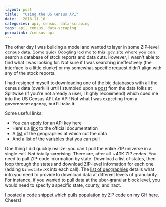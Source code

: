 ```yaml
---
layout: post
title:  "Using the US Census API"
date:   2016-11-10
categories: api, census, data-scraping
tags: api, census, data-scraping
permalink: /census-api
---
```


The other day I was building a model and wanted to layer in some ZIP-level census data. Some quick Googling led me to [this .gov site](http://factfinder.census.gov/faces/nav/jsf/pages/index.xhtml) where you can search a database of stock reports and data cuts.  However, I wasn't able to find what I was looking for.  Not sure if I was searching ineffectively (the interface is a little clunky) or my somewhat-specific request didn't align with any of the stock reports.

I had resigned myself to downloading one of the big databases with all the census data (overkill) until I stumbled upon a [post](https://blog.splitwise.com/2013/09/18/the-2010-us-census-population-by-zip-code-totally-free/) from the data folks at Splitwise (if you're not already a user, I highly recommend) which cued me into the US Census API.  An API!  Not what I was expecting from a government agency, but I'll take it.

Some useful links:
* You can apply for an API key [here](http://api.census.gov/data/key_signup.html)
* Here's a [link](http://www.census.gov/data/developers/data-sets/decennial-census.html) to the official documentation
* A [list](http://api.census.gov/data/2010/sf1/geography.html) of the geographies at which cut the data
* And a [list](http://api.census.gov/data/2010/sf1/variables.html) of the variables that you can pull

One thing I did quickly realize: you can't pull the entire ZIP universe in a single call.  Not totally surprising.  There are, after all, ~40K ZIP codes.  You need to pull ZIP-code information by state.  Download a list of states, then loop through the states and download ZIP-level information for each one  (adding `&in=state:XX` into each call).  The [list of geographies](http://api.census.gov/data/2010/sf1/geography.html) details what info you need to provide to download data at different levels of granularity.  For instance, if you wanted to pull data at the uber-granular block level, you would need to specify a specific state, county, and tract.

I posted a code snippet which pulls population by ZIP code on my GH [here](https://github.com/donaldrauscher/census-api).  Cheers!
